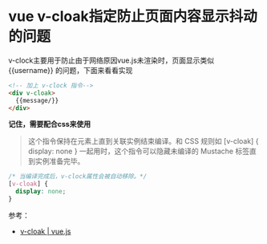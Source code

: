 
# vue v-cloak指定防止页面内容显示抖动的问题

v-clock主要用于防止由于网络原因vue.js未渲染时，页面显示类似 {{username}} 的问题，下面来看看实现

```html
<!-- 加上 v-clock 指令-->
<div v-cloak>
  {{message/}}
</div>
```
**记住，需要配合css来使用**

> 这个指令保持在元素上直到关联实例结束编译。和 CSS 规则如 [v-cloak] { display: none } 一起用时，这个指令可以隐藏未编译的 Mustache 标签直到实例准备完毕。

```css
/* 当编译完成后，v-clock属性会被自动移除。*/ 
[v-cloak] {
  display: none;
}
```

参考：

- [v-cloak | vue.js](https://cn.vuejs.org/v2/api/#v-cloak)
